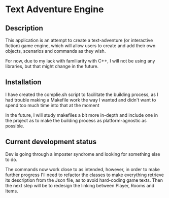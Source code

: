 # Text Adventure Engine


## Description

This application is an attempt to create a text-adventure (or interactive fiction) game engine, which will allow users to create and add their own objects, scenarios and commands as they wish.

For now, due to my lack with familiarity with C++, I will not be using any libraries, but that might change in the future.

## Installation

I have created the complie.sh script to facilitate the building process, as I had trouble making a Makefile work the way I wanted and didn't want to spend too much time into that at the moment

In the future, I will study makefiles a bit more in-depth and include one in the project as to make the building process as platform-agnostic as possible.


## Current development status

Dev is going through a imposter syndrome and looking for something else to do.

The commands now work close to as intended, however, in order to make further progress I'll need to refactor the classes to make everything retrieve its description from the Json file, as to avoid hard-coding game texts. Then the next step will be to redesign the linking between Player, Rooms and Items.
